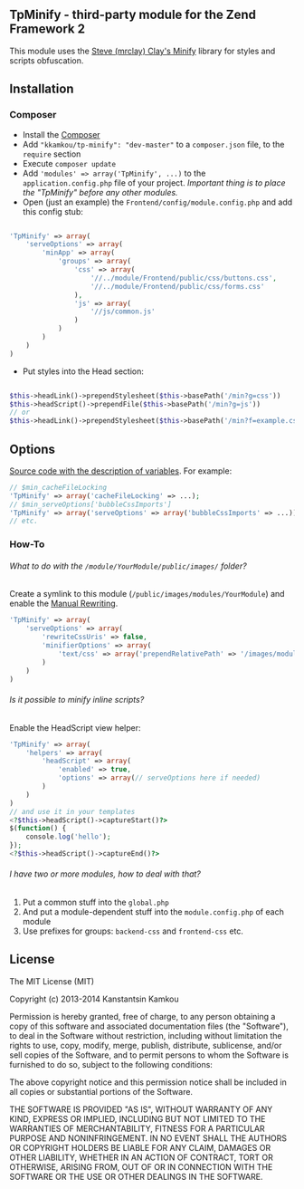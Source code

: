## TpMinify - third-party module for the Zend Framework 2
This module uses the [Steve (mrclay) Clay's Minify](http://github.com/mrclay/minify) library for styles and scripts obfuscation.

## Installation
### Composer
 * Install the [Composer](http://getcomposer.org/doc/00-intro.md)
 * Add ```"kkamkou/tp-minify": "dev-master"``` to a ```composer.json``` file, to the ```require``` section
 * Execute ```composer update```
 * Add ```'modules' => array('TpMinify', ...)``` to the ```application.config.php``` file of your project. *Important thing is to place the "TpMinify" before any other modules.*
 * Open (just an example) the ```Frontend/config/module.config.php``` and add this config stub:

```php

'TpMinify' => array(
    'serveOptions' => array(
        'minApp' => array(
            'groups' => array(
                'css' => array(
                    '//../module/Frontend/public/css/buttons.css',
                    '//../module/Frontend/public/css/forms.css'
                ),
                'js' => array(
                    '//js/common.js'
                )
            )
        )
    )
)
```
 * Put styles into the Head section:

```php

$this->headLink()->prependStylesheet($this->basePath('/min?g=css'))
$this->headScript()->prependFile($this->basePath('/min?g=js'))
// or
$this->headLink()->prependStylesheet($this->basePath('/min?f=example.css'))
```
## Options
[Source code with the description of variables](https://code.google.com/p/minify/source/browse/min/config.php).
For example:
```php
// $min_cacheFileLocking
'TpMinify' => array('cacheFileLocking' => ...);
// $min_serveOptions['bubbleCssImports']
'TpMinify' => array('serveOptions' => array('bubbleCssImports' => ...));
// etc.
```

### How-To
###### What to do with the ```/module/YourModule/public/images/``` folder?
Create a symlink to this module (```/public/images/modules/YourModule```) and enable the [Manual Rewriting](http://code.google.com/p/minify/wiki/UriRewriting).
```php
'TpMinify' => array(
    'serveOptions' => array(
        'rewriteCssUris' => false,
        'minifierOptions' => array(
            'text/css' => array('prependRelativePath' => '/images/modules/YourModule/')
        )
    )
)
```
###### Is it possible to minify inline scripts?
Enable the HeadScript view helper:
```php
'TpMinify' => array(
    'helpers' => array(
        'headScript' => array(
            'enabled' => true,
            'options' => array(// serveOptions here if needed)
        )
    )
)
// and use it in your templates
<?$this->headScript()->captureStart()?>
$(function() {
    console.log('hello');
});
<?$this->headScript()->captureEnd()?>
```

###### I have two or more modules, how to deal with that?
1. Put a common stuff into the ```global.php```
2. And put a module-dependent stuff into the ```module.config.php``` of each module
3. Use prefixes for groups: ```backend-css``` and ```frontend-css``` etc.

## License
The MIT License (MIT)

Copyright (c) 2013-2014 Kanstantsin Kamkou

Permission is hereby granted, free of charge, to any person obtaining a copy of
this software and associated documentation files (the "Software"), to deal in
the Software without restriction, including without limitation the rights to
use, copy, modify, merge, publish, distribute, sublicense, and/or sell copies of
the Software, and to permit persons to whom the Software is furnished to do so,
subject to the following conditions:

The above copyright notice and this permission notice shall be included in all
copies or substantial portions of the Software.

THE SOFTWARE IS PROVIDED "AS IS", WITHOUT WARRANTY OF ANY KIND, EXPRESS OR
IMPLIED, INCLUDING BUT NOT LIMITED TO THE WARRANTIES OF MERCHANTABILITY, FITNESS
FOR A PARTICULAR PURPOSE AND NONINFRINGEMENT. IN NO EVENT SHALL THE AUTHORS OR
COPYRIGHT HOLDERS BE LIABLE FOR ANY CLAIM, DAMAGES OR OTHER LIABILITY, WHETHER
IN AN ACTION OF CONTRACT, TORT OR OTHERWISE, ARISING FROM, OUT OF OR IN
CONNECTION WITH THE SOFTWARE OR THE USE OR OTHER DEALINGS IN THE SOFTWARE.
